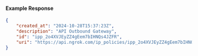 <!-- Code generated for API Clients. DO NOT EDIT. -->

#### Example Response

```json
{
	"created_at": "2024-10-28T15:37:23Z",
	"description": "API Outbound Gateway",
	"id": "ipp_2o4XVJEyZZ4gEem7bIHNQs4JZFR",
	"uri": "https://api.ngrok.com/ip_policies/ipp_2o4XVJEyZZ4gEem7bIHNQs4JZFR"
}
```
